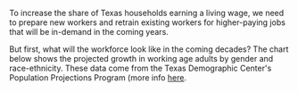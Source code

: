 To increase the share of Texas households earning a living wage, we need to prepare new workers and retrain existing workers for higher-paying jobs that will be in-demand in the coming years.

But first, what will the workforce look like in the coming decades? The chart below shows the projected growth in working age adults by gender and race-ethnicity. These data come from the Texas Demographic Center's Population Projections Program (more info [here](https://demographics.texas.gov/data/tpepp/projections/).
